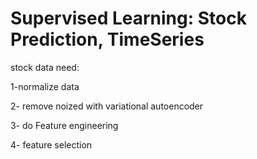 # Supervised Learning: Stock Prediction, TimeSeries

stock data need:

1-normalize data

2- remove noized with variational autoencoder

3- do Feature engineering

4- feature selection
